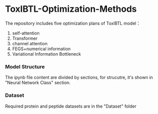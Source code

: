# ToxlBTL-Optimization-Methods
The repository includes five optimization plans of ToxlBTL model：
1. self-attention
2. Transformer
3. channel attention
4. FEGS+numerical information
5. Variational Information Bottleneck

### Model Structure
The ipynb file content are divided by sections, for strucutre, it's shown in "Neural Network Class" section.

### Dataset
Required protein and peptide datasets are in the "Dataset" folder

